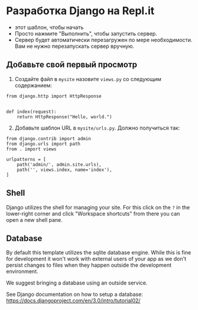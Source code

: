 # Разработка Django на Repl.it

- этот шаблон, чтобы начать
- Просто нажмите "Выполнить", чтобы запустить сервер.
- Сервер будет автоматически перезагружен по мере необходимости. Вам не нужно перезапускать сервер вручную.


## Добавьте свой первый просмотр

1. Создайте файл в `mysite` назовите `views.py` со следующим содержанием:

```
from django.http import HttpResponse


def index(request):
    return HttpResponse("Hello, world.")
```

2. Добавьте шаблон URL в `mysite/urls.py`. Должно получиться так: 

```
from django.contrib import admin
from django.urls import path
from . import views

urlpatterns = [
    path('admin/', admin.site.urls),
    path('', views.index, name='index'),
]
```

## Shell

Django utilizes the shell for managing your site. For this click on the `?` in the lower-right corner and click "Workspace shortcuts" from there you can open a new shell pane. 

## Database

By default this template utilizes the sqlite database engine. While this is fine for development it won't work with external users of your app as we don't persist changes to files when they happen outside the development environment. 

We suggest bringing a database using an outside service. 

See Django documentation on how to setup a database: https://docs.djangoproject.com/en/3.0/intro/tutorial02/

